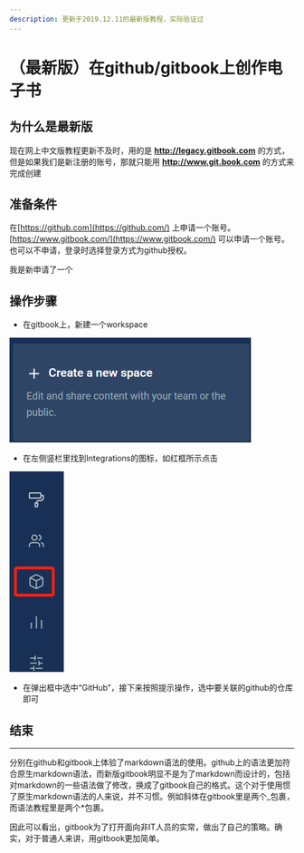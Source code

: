 ```yaml
---
description: 更新于2019.12.11的最新版教程，实际验证过
---
```


# （最新版）在github/gitbook上创作电子书

## 为什么是最新版

现在网上中文版教程更新不及时，用的是 **http://legacy.gitbook.com** 的方式，但是如果我们是新注册的账号，那就只能用 **http://www.git.book.com** 的方式来完成创建

## 准备条件

在[https://github.com](https://github.com/) 上申请一个账号。[https://www.gitbook.com/](https://www.gitbook.com/) 可以申请一个账号。也可以不申请，登录时选择登录方式为github授权。

我是新申请了一个

## 操作步骤

* 在gitbook上，新建一个workspace

![](.gitbook/assets/image%20%281%29.png)

* 在左侧竖栏里找到Integrations的图标，如红框所示点击

![](.gitbook/assets/image%20%284%29.png)

* 在弹出框中选中“GitHub”，接下来按照提示操作，选中要关联的github的仓库即可

## 结束
---

分别在github和gitbook上体验了markdown语法的使用。github上的语法更加符合原生markdown语法，而新版gitbook明显不是为了markdown而设计的，包括对markdown的一些语法做了修改，换成了gitbook自己的格式。这个对于使用惯了原生markdown语法的人来说，并不习惯。例如斜体在gitbook里是两个_包裹，而语法教程里是两个\*包裹。

因此可以看出，gitbook为了打开面向非IT人员的实常，做出了自己的策略。确实，对于普通人来讲，用gitbook更加简单。






